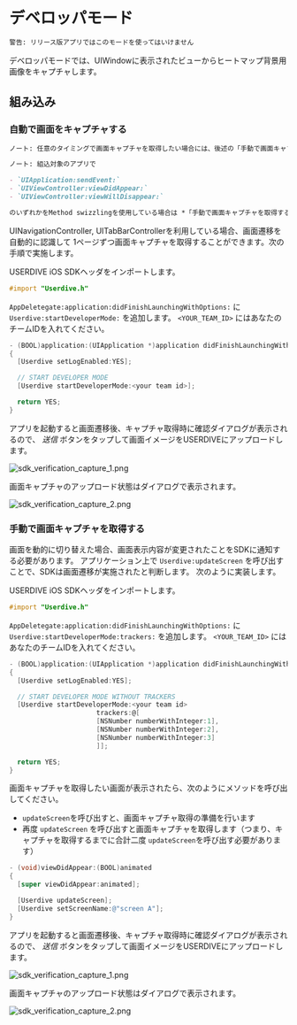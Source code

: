 # デベロッパモード

```markdown
警告: リリース版アプリではこのモードを使ってはいけません
```

デベロッパモードでは、UIWindowに表示されたビューからヒートマップ背景用画像をキャプチャします。

## 組み込み

### 自動で画面をキャプチャする

```markdown
ノート: 任意のタイミングで画面キャプチャを取得したい場合には、後述の「手動で画面キャプチャを取得する」の手順にしたがって実装してください。
```

```markdown
ノート: 組込対象のアプリで

- `UIApplication:sendEvent:`
- `UIViewController:viewDidAppear:`
- `UIViewController:viewWillDisappear:`

のいずれかをMethod swizzlingを使用している場合は *「手動で画面キャプチャを取得する」* の節に従い組込を行なってください
```

UINavigationController, UITabBarControllerを利用している場合、画面遷移を自動的に認識して
1ページずつ画面キャプチャを取得することができます。次の手順で実施します。

USERDIVE iOS SDKヘッダをインポートします。

```objective-c
#import "Userdive.h"
```

`AppDeletegate:application:didFinishLaunchingWithOptions:` に
`Userdive:startDeveloperMode:` を追加します。
`<YOUR_TEAM_ID>` にはあなたのチームIDを入れてください。

```objective-c
- (BOOL)application:(UIApplication *)application didFinishLaunchingWithOptions:(NSDictionary *)launchOptions
{
  [Userdive setLogEnabled:YES];

  // START DEVELOPER MODE
  [Userdive startDeveloperMode:<your team id>];

  return YES;
}
```

アプリを起動すると画面遷移後、キャプチャ取得時に確認ダイアログが表示されるので、
*送信* ボタンをタップして画面イメージをUSERDIVEにアップロードします。

![sdk_verification_capture_1.png](./files/sdk_verification_capture_1.png)

画面キャプチャのアップロード状態はダイアログで表示されます。

![sdk_verification_capture_2.png](./files/sdk_verification_capture_2.png)

### 手動で画面キャプチャを取得する

画面を動的に切り替えた場合、画面表示内容が変更されたことをSDKに通知する必要があります。
アプリケーション上で `Userdive:updateScreen` を呼び出すことで、SDKは画面遷移が実施されたと判断します。
次のように実装します。

USERDIVE iOS SDKヘッダをインポートします。

```objective-c
#import "Userdive.h"
```

`AppDeletegate:application:didFinishLaunchingWithOptions:` に
`Userdive:startDeveloperMode:trackers:` を追加します。
`<YOUR_TEAM_ID>` にはあなたのチームIDを入れてください。

```objective-c
- (BOOL)application:(UIApplication *)application didFinishLaunchingWithOptions:(NSDictionary *)launchOptions
{
  [Userdive setLogEnabled:YES];

  // START DEVELOPER MODE WITHOUT TRACKERS
  [Userdive startDeveloperMode:<your team id>
                      trackers:@[
                      [NSNumber numberWithInteger:1],
                      [NSNumber numberWithInteger:2],
                      [NSNumber numberWithInteger:3]
                      ]];

  return YES;
}
```

画面キャプチャを取得したい画面が表示されたら、次のようにメソッドを呼び出してください。

- `updateScreen`を呼び出すと、画面キャプチャ取得の準備を行います
- 再度 `updateScreen` を呼び出すと画面キャプチャを取得します（つまり、キャプチャを取得するまでに合計二度 `updateScreen`を呼び出す必要があります）

```objective-c
- (void)viewDidAppear:(BOOL)animated
{
  [super viewDidAppear:animated];

  [Userdive updateScreen];
  [Userdive setScreenName:@"screen A"];
}
```

アプリを起動すると画面遷移後、キャプチャ取得時に確認ダイアログが表示されるので、
*送信* ボタンをタップして画面イメージをUSERDIVEにアップロードします。

![sdk_verification_capture_1.png](./files/sdk_verification_capture_1.png)

画面キャプチャのアップロード状態はダイアログで表示されます。

![sdk_verification_capture_2.png](./files/sdk_verification_capture_2.png)
